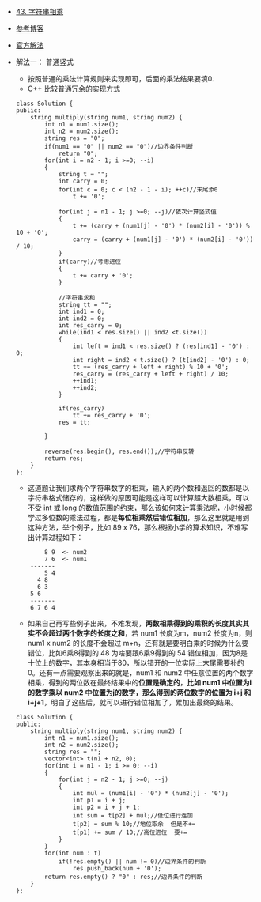 - [43. 字符串相乘](https://leetcode-cn.com/problems/multiply-strings/)
- [参考博客](https://github.com/grandyang/leetcode/issues/43)
- [官方解法](https://leetcode-cn.com/problems/multiply-strings/solution/you-hua-ban-shu-shi-da-bai-994-by-breezean/)
- 解法一： 普通竖式
    + 按照普通的乘法计算规则来实现即可，后面的乘法结果要填0.
    + C++ 比较普通冗余的实现方式
    ```
    class Solution {
    public:
        string multiply(string num1, string num2) {
            int n1 = num1.size();
            int n2 = num2.size();
            string res = "0";
            if(num1 == "0" || num2 == "0")//边界条件判断
                return "0";
            for(int i = n2 - 1; i >=0; --i)
            {
                string t = "";
                int carry = 0;
                for(int c = 0; c < (n2 - 1 - i); ++c)//末尾添0
                    t += '0';
                
                for(int j = n1 - 1; j >=0; --j)//依次计算竖式值
                {
                    t += (carry + (num1[j] - '0') * (num2[i] - '0')) % 10 + '0';
                    carry = (carry + (num1[j] - '0') * (num2[i] - '0')) / 10;
                }
                if(carry)//考虑进位
                {
                    t += carry + '0';
                }
          
                //字符串求和
                string tt = "";
                int ind1 = 0;
                int ind2 = 0;
                int res_carry = 0;
                while(ind1 < res.size() || ind2 <t.size())
                {
                    int left = ind1 < res.size() ? (res[ind1] - '0') : 0;
                    int right = ind2 < t.size() ? (t[ind2] - '0') : 0;
                    tt += (res_carry + left + right) % 10 + '0';
                    res_carry = (res_carry + left + right) / 10;
                    ++ind1;
                    ++ind2;
                }
     
                if(res_carry)
                    tt += res_carry + '0';
                res = tt;

            }
            
            reverse(res.begin(), res.end());//字符串反转
            return res;
        }
    };
    ```
    + 这道题让我们求两个字符串数字的相乘，输入的两个数和返回的数都是以字符串格式储存的，这样做的原因可能是这样可以计算超大数相乘，可以不受 int 或 long 的数值范围的约束，那么该如何来计算乘法呢，小时候都学过多位数的乘法过程，都是**每位相乘然后错位相加**，那么这里就是用到这种方法，举个例子，比如 89 x 76，那么根据小学的算术知识，不难写出计算过程如下：
    ```      
            8 9  <- num2
            7 6  <- num1
        -------
            5 4
          4 8
          6 3
        5 6
        -------
        6 7 6 4
    ```
    + 如果自己再写些例子出来，不难发现，**两数相乘得到的乘积的长度其实其实不会超过两个数字的长度之和**，若 num1 长度为m，num2 长度为n，则 num1 x num2 的长度不会超过 m+n，还有就是要明白乘的时候为什么要错位，比如6乘8得到的 48 为啥要跟6乘9得到的 54 错位相加，因为8是十位上的数字，其本身相当于80，所以错开的一位实际上末尾需要补的0。还有一点需要观察出来的就是，num1 和 num2 中任意位置的两个数字相乘，得到的两位数在最终结果中的**位置是确定的**，**比如 num1 中位置为i的数字乘以 num2 中位置为j的数字，那么得到的两位数字的位置为 i+j 和 i+j+1**，明白了这些后，就可以进行错位相加了，累加出最终的结果。

    ```
    class Solution {
    public:
        string multiply(string num1, string num2) {
            int n1 = num1.size();
            int n2 = num2.size();
            string res = "";
            vector<int> t(n1 + n2, 0);
            for(int i = n1 - 1; i >= 0; --i)
            {
                for(int j = n2 - 1; j >=0; --j)
                {
                    int mul = (num1[i] - '0') * (num2[j] - '0');
                    int p1 = i + j;
                    int p2 = i + j + 1;
                    int sum = t[p2] + mul;//低位进行连加
                    t[p2] = sum % 10;//地位取余  但是不+=
                    t[p1] += sum / 10;//高位进位  要+=
                }
            }
            for(int num : t)
                if(!res.empty() || num != 0)//边界条件的判断
                    res.push_back(num + '0');
            return res.empty() ? "0" : res;//边界条件的判断
        }
    };
    ```
